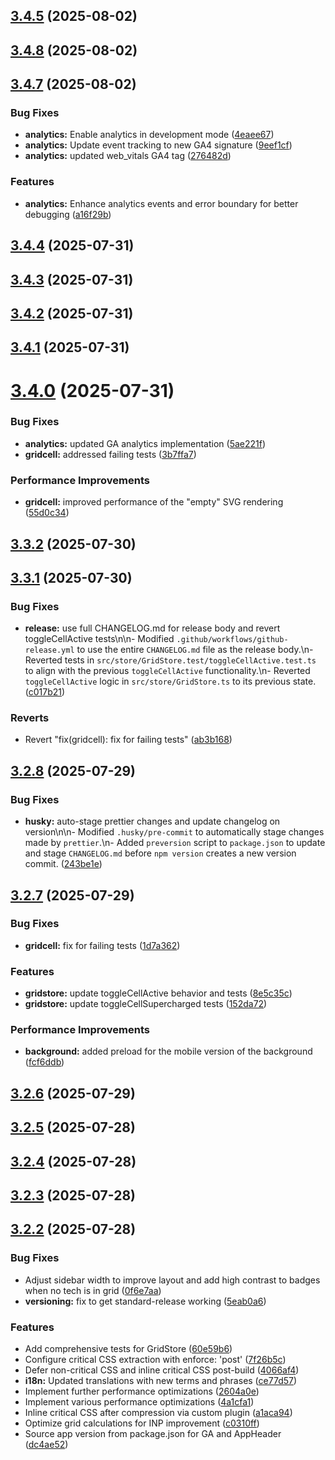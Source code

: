 ## [3.4.5](https://github.com/jbelew/nms_optimizer-web/compare/v3.4.8...v3.4.5) (2025-08-02)



## [3.4.8](https://github.com/jbelew/nms_optimizer-web/compare/v3.4.7...v3.4.8) (2025-08-02)



## [3.4.7](https://github.com/jbelew/nms_optimizer-web/compare/v3.4.4...v3.4.7) (2025-08-02)


### Bug Fixes

* **analytics:** Enable analytics in development mode ([4eaee67](https://github.com/jbelew/nms_optimizer-web/commit/4eaee67cb11de8fc8f4c8eda5085864c41b011c8))
* **analytics:** Update event tracking to new GA4 signature ([9eef1cf](https://github.com/jbelew/nms_optimizer-web/commit/9eef1cf8b482d8fab2f5807ad04538fe4df8aef8))
* **analytics:** updated web_vitals GA4 tag ([276482d](https://github.com/jbelew/nms_optimizer-web/commit/276482dd30b65191edbd7e984b2697578398ceb7))


### Features

* **analytics:** Enhance analytics events and error boundary for better debugging ([a16f29b](https://github.com/jbelew/nms_optimizer-web/commit/a16f29b23cfd8065328339ee6805114c2d94de6c))



## [3.4.4](https://github.com/jbelew/nms_optimizer-web/compare/v3.4.3...v3.4.4) (2025-07-31)



## [3.4.3](https://github.com/jbelew/nms_optimizer-web/compare/v3.4.2...v3.4.3) (2025-07-31)



## [3.4.2](https://github.com/jbelew/nms_optimizer-web/compare/v3.4.1...v3.4.2) (2025-07-31)



## [3.4.1](https://github.com/jbelew/nms_optimizer-web/compare/v3.4.0...v3.4.1) (2025-07-31)



# [3.4.0](https://github.com/jbelew/nms_optimizer-web/compare/v3.3.2...v3.4.0) (2025-07-31)


### Bug Fixes

* **analytics:** updated GA analytics implementation ([5ae221f](https://github.com/jbelew/nms_optimizer-web/commit/5ae221f15f2a57d8ef44bbcbfc0f9eecada2448c))
* **gridcell:** addressed failing tests ([3b7ffa7](https://github.com/jbelew/nms_optimizer-web/commit/3b7ffa7fd5fcd73bea2876de298e520a51ae2682))


### Performance Improvements

* **gridcell:** improved performance of the "empty" SVG rendering ([55d0c34](https://github.com/jbelew/nms_optimizer-web/commit/55d0c34429398e337654bbaedfcde4e3529bcd2f))



## [3.3.2](https://github.com/jbelew/nms_optimizer-web/compare/v3.3.1...v3.3.2) (2025-07-30)



## [3.3.1](https://github.com/jbelew/nms_optimizer-web/compare/v3.2.8...v3.3.1) (2025-07-30)


### Bug Fixes

* **release:** use full CHANGELOG.md for release body and revert toggleCellActive tests\n\n- Modified `.github/workflows/github-release.yml` to use the entire `CHANGELOG.md` file as the release body.\n- Reverted tests in `src/store/GridStore.test/toggleCellActive.test.ts` to align with the previous `toggleCellActive` functionality.\n- Reverted `toggleCellActive` logic in `src/store/GridStore.ts` to its previous state. ([c017b21](https://github.com/jbelew/nms_optimizer-web/commit/c017b219ca161b14000611d8de07c24dea7a83bd))


### Reverts

* Revert "fix(gridcell): fix for failing tests" ([ab3b168](https://github.com/jbelew/nms_optimizer-web/commit/ab3b168ccd3e508a72d3e560d6e197a1dabc8033))



## [3.2.8](https://github.com/jbelew/nms_optimizer-web/compare/v3.2.7...v3.2.8) (2025-07-29)


### Bug Fixes

* **husky:** auto-stage prettier changes and update changelog on version\n\n- Modified `.husky/pre-commit` to automatically stage changes made by `prettier`.\n- Added `preversion` script to `package.json` to update and stage `CHANGELOG.md` before `npm version` creates a new version commit. ([243be1e](https://github.com/jbelew/nms_optimizer-web/commit/243be1e88c0f7c475a591c0c0d74dfd033bc44b3))



## [3.2.7](https://github.com/jbelew/nms_optimizer-web/compare/v3.2.6...v3.2.7) (2025-07-29)


### Bug Fixes

* **gridcell:** fix for failing tests ([1d7a362](https://github.com/jbelew/nms_optimizer-web/commit/1d7a362faf56f34329625d4a2838ee8acd94d8c6))


### Features

* **gridstore:** update toggleCellActive behavior and tests ([8e5c35c](https://github.com/jbelew/nms_optimizer-web/commit/8e5c35c45e31b471d11ae885b77e837cba88ace1))
* **gridstore:** update toggleCellSupercharged tests ([152da72](https://github.com/jbelew/nms_optimizer-web/commit/152da729629c9277170cb0be155f486ff0443b4e))


### Performance Improvements

* **background:** added preload for the mobile version of the background ([fcf6ddb](https://github.com/jbelew/nms_optimizer-web/commit/fcf6ddb9c0fca6ef205fd5c1ab4450ede71fa95e))



## [3.2.6](https://github.com/jbelew/nms_optimizer-web/compare/v3.2.5...v3.2.6) (2025-07-29)



## [3.2.5](https://github.com/jbelew/nms_optimizer-web/compare/v3.2.4...v3.2.5) (2025-07-28)



## [3.2.4](https://github.com/jbelew/nms_optimizer-web/compare/v3.2.3...v3.2.4) (2025-07-28)



## [3.2.3](https://github.com/jbelew/nms_optimizer-web/compare/v3.2.2...v3.2.3) (2025-07-28)



## [3.2.2](https://github.com/jbelew/nms_optimizer-web/compare/60e59b69cfac62c0c4539fcf453b263148213800...v3.2.2) (2025-07-28)


### Bug Fixes

* Adjust sidebar width to improve layout and add high contrast to badges when no tech is in grid ([0f6e7aa](https://github.com/jbelew/nms_optimizer-web/commit/0f6e7aa43751fe8a54a5657c6eed2dfd550ac1ae))
* **versioning:** fix to get standard-release working ([5eab0a6](https://github.com/jbelew/nms_optimizer-web/commit/5eab0a6221667ab46b76aefb4fe7fc09c2db6e33))


### Features

* Add comprehensive tests for GridStore ([60e59b6](https://github.com/jbelew/nms_optimizer-web/commit/60e59b69cfac62c0c4539fcf453b263148213800))
* Configure critical CSS extraction with enforce: 'post' ([7f26b5c](https://github.com/jbelew/nms_optimizer-web/commit/7f26b5c288338c358a5e1fff28836ceee2786af5))
* Defer non-critical CSS and inline critical CSS post-build ([4066af4](https://github.com/jbelew/nms_optimizer-web/commit/4066af47f94807d67dc1f00329f3db039e431d23))
* **i18n:** Updated translations with new terms and phrases ([ce77d57](https://github.com/jbelew/nms_optimizer-web/commit/ce77d57dc8950827548ec4fcfc82aadb81e0672d))
* Implement further performance optimizations ([2604a0e](https://github.com/jbelew/nms_optimizer-web/commit/2604a0ea231f117ec9207b1a55f70f8aa6de797a))
* Implement various performance optimizations ([4a1cfa1](https://github.com/jbelew/nms_optimizer-web/commit/4a1cfa10e5bd4f606832b52e39c5bdf457cfbe90))
* Inline critical CSS after compression via custom plugin ([a1aca94](https://github.com/jbelew/nms_optimizer-web/commit/a1aca94b343447c82f2945ee2eaaa0d0f870b2a2))
* Optimize grid calculations for INP improvement ([c0310ff](https://github.com/jbelew/nms_optimizer-web/commit/c0310ffa00dfc056696f6ebae934be0a1e7250a7))
* Source app version from package.json for GA and AppHeader ([dc4ae52](https://github.com/jbelew/nms_optimizer-web/commit/dc4ae527d93f87908f49259ac9836b48eec0924c))




